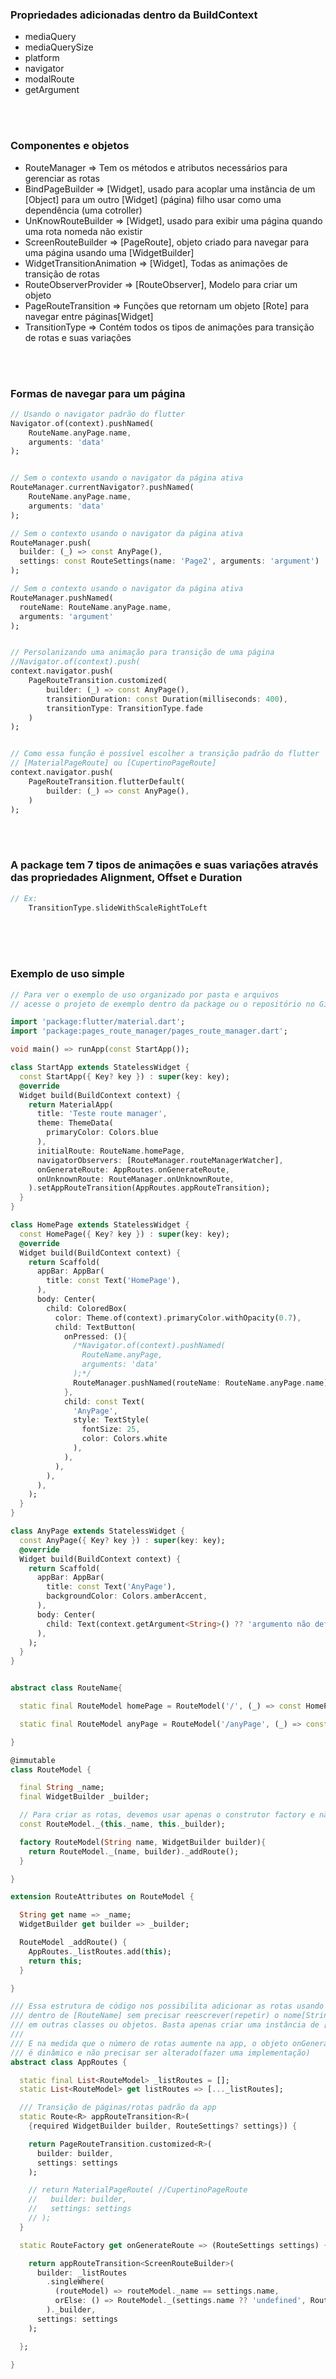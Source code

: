 ### Propriedades adicionadas dentro da BuildContext

- mediaQuery
- mediaQuerySize
- platform
- navigator
- modalRoute
- getArgument

<br />
<br />

### Componentes e objetos
- RouteManager => Tem os métodos e atributos necessários para gerenciar as rotas 
- BindPageBuilder => [Widget], usado para acoplar uma instância de um [Object] para um outro [Widget] (página) filho usar como uma dependência (uma cotroller)
- UnKnowRouteBuilder => [Widget], usado para exibir uma página quando uma rota nomeda não existir
- ScreenRouteBuilder => [PageRoute], objeto criado para navegar para uma página usando uma [WidgetBuilder]
- WidgetTransitionAnimation => [Widget], Todas as animações de transição de rotas
- RouteObserverProvider => [RouteObserver], Modelo para criar um objeto
- PageRouteTransition => Funções que retornam um objeto [Rote] para navegar entre páginas[Widget]
- TransitionType => Contém todos os tipos de animações para transição de rotas e suas variações

<br />
<br />


### Formas de navegar para um página

```dart
// Usando o navigator padrão do flutter
Navigator.of(context).pushNamed(
    RouteName.anyPage.name, 
    arguments: 'data'
);


// Sem o contexto usando o navigator da página ativa
RouteManager.currentNavigator?.pushNamed(
    RouteName.anyPage.name, 
    arguments: 'data'
);

// Sem o contexto usando o navigator da página ativa
RouteManager.push(
  builder: (_) => const AnyPage(), 
  settings: const RouteSettings(name: 'Page2', arguments: 'argument')
);

// Sem o contexto usando o navigator da página ativa
RouteManager.pushNamed(
  routeName: RouteName.anyPage.name,
  arguments: 'argument'
);


// Persolanizando uma animação para transição de uma página
//Navigator.of(context).push(
context.navigator.push(
    PageRouteTransition.customized(
        builder: (_) => const AnyPage(),
        transitionDuration: const Duration(milliseconds: 400),
        transitionType: TransitionType.fade
    )
);


// Como essa função é possível escolher a transição padrão do flutter
// [MaterialPageRoute] ou [CupertinoPageRoute]
context.navigator.push(
    PageRouteTransition.flutterDefault(
        builder: (_) => const AnyPage(),
    )
);
```

<br />
<br />

### A package tem 7 tipos de animações e suas variações através das propriedades Alignment, Offset e Duration

```dart
// Ex:
    TransitionType.slideWithScaleRightToLeft
```

<br />
<br />
<br />

### Exemplo de uso simple

```dart
// Para ver o exemplo de uso organizado por pasta e arquivos 
// acesse o projeto de exemplo dentro da package ou o repositório no GitHub

import 'package:flutter/material.dart';
import 'package:pages_route_manager/pages_route_manager.dart';

void main() => runApp(const StartApp());

class StartApp extends StatelessWidget {
  const StartApp({ Key? key }) : super(key: key);
  @override
  Widget build(BuildContext context) {
    return MaterialApp(
      title: 'Teste route manager',
      theme: ThemeData(
        primaryColor: Colors.blue
      ),
      initialRoute: RouteName.homePage,
      navigatorObservers: [RouteManager.routeManagerWatcher],
      onGenerateRoute: AppRoutes.onGenerateRoute,
      onUnknownRoute: RouteManager.onUnknownRoute,
    ).setAppRouteTransition(AppRoutes.appRouteTransition);
  }
}

class HomePage extends StatelessWidget {
  const HomePage({ Key? key }) : super(key: key);
  @override
  Widget build(BuildContext context) {
    return Scaffold(
      appBar: AppBar(
        title: const Text('HomePage'),
      ),
      body: Center(
        child: ColoredBox(
          color: Theme.of(context).primaryColor.withOpacity(0.7),
          child: TextButton(
            onPressed: (){
              /*Navigator.of(context).pushNamed(
                RouteName.anyPage, 
                arguments: 'data'
              );*/
              RouteManager.pushNamed(routeName: RouteName.anyPage.name);
            }, 
            child: const Text(
              'AnyPage',
              style: TextStyle(
                fontSize: 25,
                color: Colors.white
              ),
            ), 
          ),
        ),
      ),
    );
  }
}

class AnyPage extends StatelessWidget {
  const AnyPage({ Key? key }) : super(key: key);
  @override
  Widget build(BuildContext context) {
    return Scaffold(
      appBar: AppBar(
        title: const Text('AnyPage'),
        backgroundColor: Colors.amberAccent,
      ),
      body: Center(
        child: Text(context.getArgument<String>() ?? 'argumento não definido'),
      ),
    );
  }
}


abstract class RouteName{

  static final RouteModel homePage = RouteModel('/', (_) => const HomePage());

  static final RouteModel anyPage = RouteModel('/anyPage', (_) => const AnyPage());

}

@immutable
class RouteModel {

  final String _name;
  final WidgetBuilder _builder;

  // Para criar as rotas, devemos usar apenas o construtor factory e não esse construtor privado
  const RouteModel._(this._name, this._builder);

  factory RouteModel(String name, WidgetBuilder builder){
    return RouteModel._(name, builder)._addRoute();
  }

}

extension RouteAttributes on RouteModel {

  String get name => _name;
  WidgetBuilder get builder => _builder;

  RouteModel _addRoute() {
    AppRoutes._listRoutes.add(this);
    return this;
  }

}

/// Essa estrutura de código nos possibilita adicionar as rotas usando o objeto [RouteModel]
/// dentro de [RouteName] sem precisar reescrever(repetir) o nome[String] e o construtor[WidgetBuilder]
/// em outras classes ou objetos. Basta apenas criar uma instância de [RouteModel] dentro de [RouteName]
/// 
/// E na medida que o número de rotas aumente na app, o objeto onGenerateRoute[RouteFactory]
/// é dinâmico e não precisar ser alterado(fazer uma implementação)
abstract class AppRoutes {

  static final List<RouteModel> _listRoutes = [];
  static List<RouteModel> get listRoutes => [..._listRoutes];

  /// Transição de páginas/rotas padrão da app 
  static Route<R> appRouteTransition<R>(
    {required WidgetBuilder builder, RouteSettings? settings}) {

    return PageRouteTransition.customized<R>(
      builder: builder,
      settings: settings
    );

    // return MaterialPageRoute( //CupertinoPageRoute
    //   builder: builder,
    //   settings: settings
    // );
  }

  static RouteFactory get onGenerateRoute => (RouteSettings settings) {

    return appRouteTransition<ScreenRouteBuilder>(
      builder: _listRoutes
        .singleWhere(
          (routeModel) => routeModel._name == settings.name,
          orElse: () => RouteModel._(settings.name ?? 'undefined', RouteManager.onUnKnowRouteBuilder),
        )._builder,
      settings: settings
    );

  };

}
```